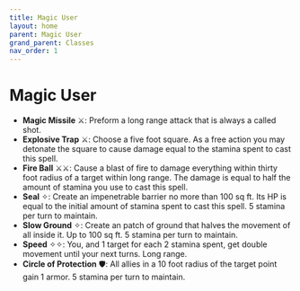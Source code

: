 ```yaml
---
title: Magic User
layout: home
parent: Magic User
grand_parent: Classes
nav_order: 1
---
```


# Magic User

*  **Magic Missile** ⚔:  Preform a long range attack that is always a called shot.
*  **Explosive Trap** ⚔: Choose a five foot square.  As a free action you may detonate the square to cause damage equal to the stamina spent to cast this spell.
*  **Fire Ball** ⚔⚔:  Cause a blast of fire to damage everything within thirty foot radius of a target within long range.  The damage is equal to half the amount of stamina you use to cast this spell.
*  **Seal** ✧:  Create an impenetrable barrier no more than 100 sq ft.  Its HP is equal to the initial amount of stamina spent to cast this spell.  5 stamina per turn to maintain.  
*  **Slow Ground** ✧:  Create an patch of ground that halves the movement of all inside it.  Up to 100 sq ft.  5 stamina per turn to maintain.
*  **Speed** ✧✧:  You, and 1 target for each 2 stamina spent, get double movement until your next turns.  Long range.
*  **Circle of Protection** 🛡:  All allies in a 10 foot radius of the target point gain 1 armor.  5 stamina per turn to maintain.  